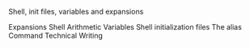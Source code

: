 Shell, init files, variables and expansions

Expansions
Shell Arithmetic
Variables
Shell initialization files
The alias Command
Technical Writing
